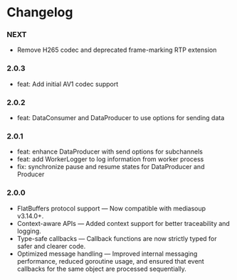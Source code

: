 # Changelog

### NEXT
- Remove H265 codec and deprecated frame-marking RTP extension

### 2.0.3

- feat: Add initial AV1 codec support

### 2.0.2

- feat: DataConsumer and DataProducer to use options for sending data

### 2.0.1

- feat: enhance DataProducer with send options for subchannels
- feat: add WorkerLogger to log information from worker process
- fix: synchronize pause and resume states for DataProducer and Producer

### 2.0.0

- FlatBuffers protocol support — Now compatible with mediasoup v3.14.0+.
- Context-aware APIs — Added context support for better traceability and logging.
- Type-safe callbacks — Callback functions are now strictly typed for safer and clearer code.
- Optimized message handling — Improved internal messaging performance, reduced goroutine usage, and ensured that event callbacks for the same object are processed sequentially.
